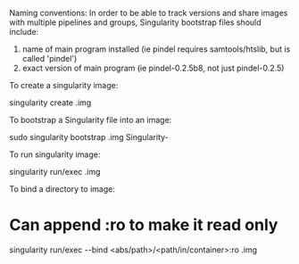 Naming conventions:
In order to be able to track versions and share images with multiple pipelines and groups, Singularity bootstrap files should include:
 1. name of main program installed (ie pindel requires samtools/htslib, but is called 'pindel')
 2. exact version of main program (ie pindel-0.2.5b8, not just pindel-0.2.5)

To create a singularity image:

 singularity create <name-version>.img

To bootstrap a Singularity file into an image:

 sudo singularity bootstrap <name-version>.img Singularity-<name-version>

To run singularity image:

 singularity run/exec <name-version>.img

To bind a directory to image:
# Can append :ro to make it read only 
 singularity run/exec --bind <abs/path>/<path/in/container>:ro <name-version>.img

